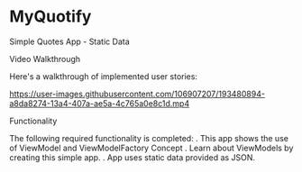 # MyQuotify
Simple Quotes App - Static Data

Video Walkthrough

Here's a walkthrough of implemented user stories:

https://user-images.githubusercontent.com/106907207/193480894-a8da8274-13a4-407a-ae5a-4c765a0e8c1d.mp4

Functionality

The following required functionality is completed:
  . This app shows the use of ViewModel and ViewModelFactory Concept
  . Learn about ViewModels by creating this simple app.
  . App uses static data provided as JSON.
